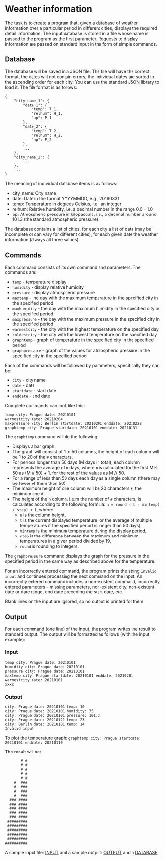# Weather information

The task is to create a program that, given a database of weather information over a particular period in different cities, displays the required detail information. The input database is stored in a file whose name is passed to the program as the first parameter. Requests to display information are passed on standard input in the form of simple commands.

## Database

The database will be saved in a JSON file. The file will have the correct format, the dates will not contain errors, the individual dates are sorted in the ascending order for each city. You can use the standard JSON library to load it. The file format is as follows:

```
{
    "city_name_1": {
        "date_1": {
            "temp": T_1,
            "relhum": H_1,
            "ap": P_1
        },
        "date_2": {
            "temp": T_2,
            "relhum": H_2,
            "ap": P_2
        },
        ...
    },
    "city_name_2": {
        ...
    },
    ...
}
```

The meaning of individual database items is as follows:

-   city\_name: City name
-   date: Date in the format YYYYMMDD, e.g., 20190331
-   temp: Temperature in degrees Celsius, i.e., an integer
-   relhum: Relative humidity, i.e. a decimal number in the range 0.0 - 1.0
-   ap: Atmospheric pressure in kilopascals, i.e., a decimal number around 101.3 (the standard atmospheric pressure).

The database contains a list of cities, for each city a list of data (may be incomplete or can vary for different cities), for each given date the weather information (always all three values).

## Commands

Each command consists of its own command and parameters. The commands are:

-   `temp` - temperature display
-   `humidity` - display relative humidity
-   `pressure` - display atmospheric pressure
-   `maxtemp` - the day with the maximum temperature in the specified city in the specified period
-   `maxhumidity` - the day with the maximum humidity in the specified city in the specified period
-   `maxpressure` - the day with the maximum pressure in the specified city in the specified period
-   `warmestcity` - the city with the highest temperature on the specified day
-   `coldestcity` - the city with the lowest temperature on the specified day
-   `graphtemp` - graph of temperature in the specified city in the specified period
-   `graphpressure` - graph of the values for atmospheric pressure in the specified city in the specified period

Each of the commands will be followed by parameters, specifically they can be:

-   `city` - city name
-   `date` - date
-   `startdate` - start date
-   `enddate` - end date

Complete commands can look like this:

```
temp city: Prague date: 20210101
warmestcity date: 20210204
maxpressure city: Berlin startdate: 20210201 enddate: 20210228
graphtemp city: Prague startdate: 20210101 enddate: 20210131
```

The `graphtemp` command will do the following:

-   Displays a bar graph.
-   The graph will consist of 1 to 50 columns, the height of each column will be 1 to 20 of the `#` characters.
-   For periods longer than 50 days (M days in total), each column represents the average of `n` days, where `n` is calculated for the first M% 50 as (M // 50) + 1, for the rest of the values as M // 50.
-   For a range of less than 50 days each day as a single column (there may be fewer of them than 50).
-   The maximum height of one column will be 20 characters `#`, the minimum one `#`.
-   The height of the `n` column, i.e.m the number of `#` characters, is calculated according to the following formula: `n = round ((t - mintemp) / step) + 1`, where:
    -   `n` is the column height,
    -   `t` is the current displayed temperature (or the average of multiple temperatures if the specified period is longer than 50 days),
    -   `mintemp` is the minimum temperature during the display period,
    -   `step` is the difference between the maximum and minimum temperatures in a given period divided by 19,
    -   `round` is rounding to integers.

The `graphpressure` command displays the graph for the pressure in the specified period in the same way as described above for the temperature.

For an incorrectly entered command, the program prints the string `Invalid input` and continues processing the next command on the input. An incorrectly entered command includes a non-existent command, incorrectly entered parameters - missing parameters, non-existent city, non-existent date or date range, end date preceding the start date, etc.

Blank lines on the input are ignored, so no output is printed for them.

## Output

For each command (one line) of the input, the program writes the result to standard output. The output will be formatted as follows (with the input example):

### Input

```
temp city: Prague date: 20210101
humidity city: Prague date: 20210101
pressure city: Prague date: 20210101
maxtemp city: Prague startdate: 20210101 enddate: 20210201
warmestcity date: 20210101
xxxx
```

### Output

```
city: Prague date: 20210101 temp: 10
city: Prague date: 20210101 humidity: 75
city: Prague date: 20210101 pressure: 101.3
city: Prague date: 20210121 temp: 23
city: Berlin date: 20210101 temp: 14
Invalid input
```

To plot the temperature graph: `graphtemp city: Prague startdate: 20210101 enddate: 20210110`

The result will be:

```
       # #
       # #
       # #
       # #
       # #
    #  ###
    #  ###
    #  ###
    #  ###
  ### ####
  ### ####
  ### ####
  ### ####
  ### ####
 #########
 #########
 #########
 #########
 #########
##########
```

A sample input file: [INPUT](https://recodex.mff.cuni.cz/api/v1/uploaded-files/3fb15fba-a41d-11eb-a1a9-005056ad4f31/download) and a sample output: [OUTPUT](https://recodex.mff.cuni.cz/api/v1/uploaded-files/3fb21f55-a41d-11eb-a1a9-005056ad4f31/download) and a [DATABASE](https://recodex.mff.cuni.cz/api/v1/uploaded-files/2822810b-a41f-11eb-a1a9-005056ad4f31/download).